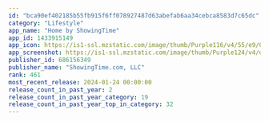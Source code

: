 ```yaml
---
id: "bca90ef402185b55fb915f6ff078927487d63abefab6aa34cebca8583d7c65dc"
category: "Lifestyle"
app_name: "Home by ShowingTime"
app_id: 1433915149
app_icon: https://is1-ssl.mzstatic.com/image/thumb/Purple116/v4/55/e9/01/55e901d1-a483-cc31-1ef7-7df373d35487/AppIcon-1x_U007emarketing-0-10-0-85-220-0.png/1024x1024bb.png
app_screenshot: https://is1-ssl.mzstatic.com/image/thumb/Purple124/v4/da/80/4b/da804bfa-a72e-b7ec-7cde-35ad6bbe6c2f/167697be-a786-4dd8-8a77-1d90e80246e1_Home-by-ShowingTime-App-Store-IOS-6.5-in-01.jpg/1284x2778bb.png
publisher_id: 686156349
publisher_name: "ShowingTime.com, LLC"
rank: 461
most_recent_release: 2024-01-24 00:00:00
release_count_in_past_year: 2
release_count_in_past_year_category: 19
release_count_in_past_year_top_in_category: 32
---
```

